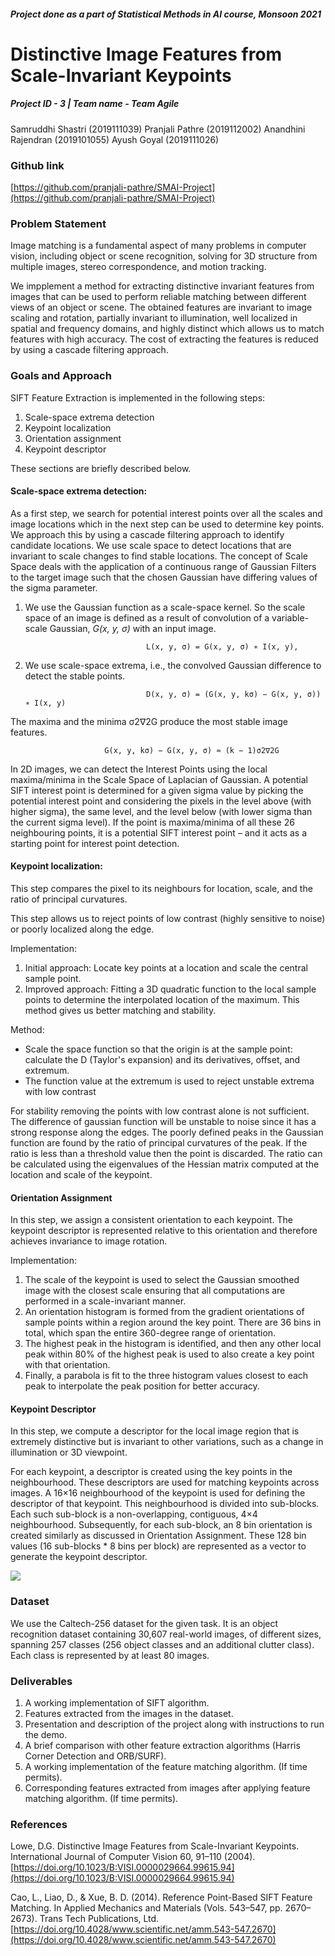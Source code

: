 <!-- # SMAI-Project

## Projec ID: 3 | Team Agile
### TOPIC: Scale-Invariant Feature Transform
### PROBLEM STATEMENT: 
Image matching is a fundamental aspect of many problems in computer vision, including
object or scene recognition, solving for 3D structure from multiple images, stereo correspondence, and motion tracking. 

We present a method for extracting distinctive invariant features from images that can be used to perform reliable matching between different views of an object or scene. The obtained features are invariant to image scaling and rotation, partially invariant to illumination, well localized in spatial and frequency domains, and highly distinct which allows us to match features with high accuracy. The cost of extracting the features is reduced by using a cascade filtering approach. 
### EVALUATION TIMELINE: 
- Mid evaluation around 16-20th November
- Final evaluation around 1-4th December -->

##### Project done as a part of Statistical Methods in AI course, Monsoon 2021
# Distinctive Image Features from Scale-Invariant Keypoints

##### **Project ID - 3 | Team name - Team Agile**

Samruddhi Shastri (2019111039)
Pranjali Pathre (2019112002)
Anandhini Rajendran (2019101055)
Ayush Goyal (2019111026)

### Github link

[https://github.com/pranjali-pathre/SMAI-Project](https://github.com/pranjali-pathre/SMAI-Project)

### Problem Statement

Image matching is a fundamental aspect of many problems in computer vision, including object or scene recognition, solving for 3D structure from multiple images, stereo correspondence, and motion tracking.

We impplement a method for extracting distinctive invariant features from images that can be used to perform reliable matching between different views of an object or scene. The obtained features are invariant to image scaling and rotation, partially invariant to illumination, well localized in spatial and frequency domains, and highly distinct which allows us to match features with high accuracy. The cost of extracting the features is reduced by using a cascade filtering approach.

### Goals and Approach

SIFT Feature Extraction is implemented in the following steps:

1. Scale-space extrema detection
2. Keypoint localization
3. Orientation assignment
4. Keypoint descriptor

These sections are briefly described below.

#### Scale-space extrema detection:

As a first step, we search for potential interest points over all the scales and image locations which in the next step can be used to determine key points. We approach this by using a cascade filtering approach to identify candidate locations. We use scale space to detect locations that are invariant to scale changes to find stable locations. The concept of Scale Space deals with the application of a continuous range of Gaussian Filters to the target image such that the chosen Gaussian have differing values of the sigma parameter.

1. We use the Gaussian function as a scale-space kernel. So the scale space of an image is defined as a result of convolution of a variable-scale Gaussian, _G(x, y, σ)_ with an input image.

                                  L(x, y, σ) = G(x, y, σ) ∗ I(x, y),

2. We use scale-space extrema, i.e., the convolved Gaussian difference to detect the stable points.

                                  D(x, y, σ) = (G(x, y, kσ) − G(x, y, σ)) ∗ I(x, y)

The maxima and the minima σ2∇2G produce the most stable image features.

                         G(x, y, kσ) − G(x, y, σ) ≈ (k − 1)σ2∇2G

In 2D images, we can detect the Interest Points using the local maxima/minima in the Scale Space of Laplacian of Gaussian. A potential SIFT interest point is determined for a given sigma value by picking the potential interest point and considering the pixels in the level above (with higher sigma), the same level, and the level below (with lower sigma than the current sigma level). If the point is maxima/minima of all these 26 neighbouring points, it is a potential SIFT interest point – and it acts as a starting point for interest point detection.

#### Keypoint localization:

This step compares the pixel to its neighbours for location, scale, and the ratio of principal curvatures.

This step allows us to reject points of low contrast (highly sensitive to noise) or poorly localized along the edge.

Implementation:

1. Initial approach: Locate key points at a location and scale the central sample point.
2. Improved approach: Fitting a 3D quadratic function to the local sample points to determine the interpolated location of the maximum. This method gives us better matching and stability.

Method:

- Scale the space function so that the origin is at the sample point: calculate the D (Taylor&#39;s expansion) and its derivatives, offset, and extremum.
- The function value at the extremum is used to reject unstable extrema with low contrast

For stability removing the points with low contrast alone is not sufficient. The difference of gaussian function will be unstable to noise since it has a strong response along the edges. The poorly defined peaks in the Gaussian function are found by the ratio of principal curvatures of the peak. If the ratio is less than a threshold value then the point is discarded. The ratio can be calculated using the eigenvalues of the Hessian matrix computed at the location and scale of the keypoint.

#### Orientation Assignment

In this step, we assign a consistent orientation to each keypoint. The keypoint descriptor is represented relative to this orientation and therefore achieves invariance to image rotation.

Implementation:

1. The scale of the keypoint is used to select the Gaussian smoothed image with the closest scale ensuring that all computations are performed in a scale-invariant manner.
2. An orientation histogram is formed from the gradient orientations of sample points within a region around the key point. There are 36 bins in total, which span the entire 360-degree range of orientation.
3. The highest peak in the histogram is identified, and then any other local peak within 80% of the highest peak is used to also create a key point with that orientation.
4. Finally, a parabola is fit to the three histogram values closest to each peak to interpolate the peak position for better accuracy.

#### Keypoint Descriptor

In this step, we compute a descriptor for the local image region that is extremely distinctive but is invariant to other variations, such as a change in illumination or 3D viewpoint.

For each keypoint, a descriptor is created using the key points in the neighbourhood. These descriptors are used for matching keypoints across images. A 16×16 neighbourhood of the keypoint is used for defining the descriptor of that keypoint. This neighbourhood is divided into sub-blocks. Each such sub-block is a non-overlapping, contiguous, 4×4 neighbourhood. Subsequently, for each sub-block, an 8 bin orientation is created similarly as discussed in Orientation Assignment. These 128 bin values (16 sub-blocks \* 8 bins per block) are represented as a vector to generate the keypoint descriptor.

![](https://cdn.discordapp.com/attachments/858248979565510706/906238416906235914/unknown.png)

### Dataset

We use the Caltech-256 dataset for the given task. It is an object recognition dataset containing 30,607 real-world images, of different sizes, spanning 257 classes (256 object classes and an additional clutter class). Each class is represented by at least 80 images.

### Deliverables

1. A working implementation of SIFT algorithm.
2. Features extracted from the images in the dataset.
3. Presentation and description of the project along with instructions to run the demo.
4. A brief comparison with other feature extraction algorithms (Harris Corner Detection and ORB/SURF). 
5. A working implementation of the feature matching algorithm. (If time permits).
6. Corresponding features extracted from images after applying feature matching algorithm. (If time permits).

### References

Lowe, D.G. Distinctive Image Features from Scale-Invariant Keypoints. International Journal of Computer Vision 60, 91–110 (2004). [https://doi.org/10.1023/B:VISI.0000029664.99615.94](https://doi.org/10.1023/B:VISI.0000029664.99615.94)

Cao, L., Liao, D., &amp; Xue, B. D. (2014). Reference Point-Based SIFT Feature Matching. In Applied Mechanics and Materials (Vols. 543–547, pp. 2670–2673). Trans Tech Publications, Ltd. [https://doi.org/10.4028/www.scientific.net/amm.543-547.2670](https://doi.org/10.4028/www.scientific.net/amm.543-547.2670)
